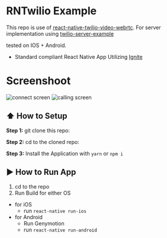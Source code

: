 #  RNTwilio Example
This repo is  use of [react-native-twilio-video-webrtc](https://github.com/blackuy/react-native-twilio-video-webrtc).
For server implementation using [twilio-server-example](https://github.com/RZulfikri/twilio-server-example.git)

tested on IOS + Android.

* Standard compliant React Native App Utilizing [Ignite](https://github.com/infinitered/ignite)

# Screenshoot
![connect screen](https://i.imgur.com/3IQBnte.jpg)
![calling screen](https://i.imgur.com/balS0x9.jpg)

## :arrow_up: How to Setup

**Step 1:** git clone this repo:

**Step 2:** cd to the cloned repo:

**Step 3:** Install the Application with `yarn` or `npm i`


## :arrow_forward: How to Run App

1. cd to the repo
2. Run Build for either OS
  * for iOS
    * run `react-native run-ios`
  * for Android
    * Run Genymotion
    * run `react-native run-android`

